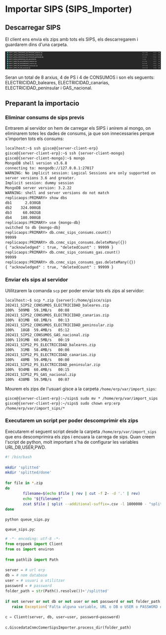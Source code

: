 # Importar SIPS (SIPS_Importer)

## Descarregar SIPS

El client ens envia els zips amb tots els SIPS, els descarregarem i guardarem dins d'una carpeta.

![zips_en_carpeta]

Seran un total de 8 arxius, 4 de PS i 4 de CONSUMOS i son els seguents: ELECTRICIDAD_baleares, ELECTRICIDAD_canarias, ELECTRICIDAD_peninsular i GAS_nacional.

## Preparant la importacio

### Eliminar consums de sips previs

Entrarem al servidor on hem de carregar els SIPS i anirem al mongo, on eliminarem totes les dades de consums, ja que son innecessaries perque s'importen tots els consums:

```ShellSession
localhost:~$ ssh gisce@{server-client-erp}
gisce@{server-client-erp}:~$ ssh {server-client-mongo}
gisce@{server-client-mongo}:~$ mongo
MongoDB shell version v3.6.8
connecting to: mongodb://127.0.0.1:27017
WARNING: No implicit session: Logical Sessions are only supported on server versions 3.6 and greater.
Implicit session: dummy session
MongoDB server version: 3.2.22
WARNING: shell and server versions do not match
replicaops:PRIMARY> show dbs
db1      2.030GB
db2    324.000GB
db3     60.002GB
db4    180.000GB
replicaops:PRIMARY> use {mongo-db}
switched to db {mongo-db}
replicaops:PRIMARY> db.cnmc_sips_consums.count()
99999
replicaops:PRIMARY> db.cnmc_sips_consums.deleteMany({})
{ "acknowledged" : true, "deletedCount" : 99999 }
replicaops:PRIMARY> db.cnmc_sips_consums_gas.count()
99999
replicaops:PRIMARY> db.cnmc_sips_consums_gas.deleteMany({})
{ "acknowledged" : true, "deletedCount" : 99999 }
```

### Enviar els sips al servidor

Utilitzarem la comanda `scp` per poder enviar tots els zips al servidor:

```ShellSession
localhost:~$ scp *.zip {server}:/home/gisce/sips
202411_SIPS2_CONSUMOS_ELECTRICIDAD_baleares.zip                                                             100%  509MB  59.1MB/s   00:08    
202411_SIPS2_CONSUMOS_ELECTRICIDAD_canarias.zip                                                             100%  831MB  60.1MB/s   00:13
202411_SIPS2_CONSUMOS_ELECTRICIDAD_peninsular.zip                                                           100%   18GB  59.4MB/s   05:12    
202411_SIPS2_CONSUMOS_GAS_nacional.zip                                                                      100% 1191MB  60.5MB/s   00:19    
202411_SIPS2_PS_ELECTRICIDAD_baleares.zip                                                                   100%   31MB  58.4MB/s   00:00    
202411_SIPS2_PS_ELECTRICIDAD_canarias.zip                                                                   100%   48MB  59.4MB/s   00:00    
202411_SIPS2_PS_ELECTRICIDAD_peninsular.zip                                                                 100%  934MB  60.4MB/s   00:15    
202411_SIPS2_PS_GAS_nacional.zip                                                                            100%  438MB  59.5MB/s   00:07    
```

Mourem els zips de l'usuari gisce a la carpeta `/home/erp/var/import_sips`:

```ShellSession
gisce@{server-client-erp}:~/sips$ sudo mv * /home/erp/var/import_sips
gisce@{server-client-erp}:~/sips$ sudo chown erp:erp /home/erp/var/import_sips/*
```

### Executarem un script per poder descomprimir els zips

Executarem el seguent script desde la carpeta `/home/erp/var/import_sips` que ens descomprimira els zips i encuara la carrega de sips. Quan creem l'script de python, molt important s'ha de configurar les variables URL,DB,USER,PWD.

```bash
#! /bin/bash

mkdir 'splitted'
mkdir 'splitted/done'

for file in *.zip
do
        filename=$(echo $file | rev | cut -f 2- -d '.' | rev)
        echo "${filename}"
        zcat $file | split --additional-suffix=.csv -l 1000000 - "splitted/${filename}_splitted"
done

python queue_sips.py
```

`queue_sips.py`:

```python
# -*- encoding: utf-8 -*-
from erppeek import Client
from os import environ

from pathlib import Path

server = # url erp
db = # nom database
user = # usuari a utilitzar
password = # password
folder_path = str(Path().resolve())+'/splitted'

if not server or not db or not user or not password or not folder_path:
   raise Exception('Falta alguna variable, URL o DB o USER o PASSWORD o PATH')

c = Client(server, db, user=user, password=password)

c.GiscedataCnmcComerSipsImporter.process_dir(folder_path)
```

[zips_en_carpeta]: /gisce/procediments/import_sips/image.png
